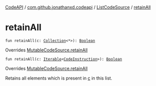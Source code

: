 [CodeAPI](../../index.md) / [com.github.jonathanxd.codeapi](../index.md) / [ListCodeSource](index.md) / [retainAll](.)

# retainAll

`fun retainAll(c: `[`Collection`](https://kotlinlang.org/api/latest/jvm/stdlib/kotlin.collections/-collection/index.html)`<*>): `[`Boolean`](https://kotlinlang.org/api/latest/jvm/stdlib/kotlin/-boolean/index.html)

Overrides [MutableCodeSource.retainAll](../-mutable-code-source/retain-all.md)


`fun retainAll(c: `[`Iterable`](https://kotlinlang.org/api/latest/jvm/stdlib/kotlin.collections/-iterable/index.html)`<`[`CodeInstruction`](../-code-instruction.md)`>): `[`Boolean`](https://kotlinlang.org/api/latest/jvm/stdlib/kotlin/-boolean/index.html)

Overrides [MutableCodeSource.retainAll](../-mutable-code-source/retain-all.md)

Retains all elements which is present in [c](retain-all.md#com.github.jonathanxd.codeapi.ListCodeSource$retainAll(kotlin.collections.Collection((kotlin.Any)))/c) in this list.

